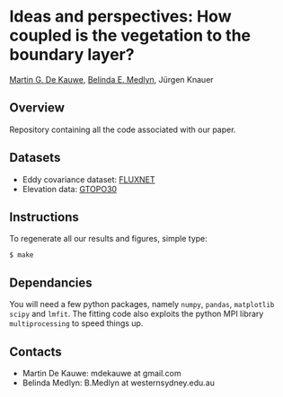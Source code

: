 # Ideas and perspectives: How coupled is the vegetation to the boundary layer?

[Martin G. De Kauwe](https://mdekauwe.github.io/),
[Belinda E. Medlyn](https://bmedlyn.wordpress.com/),
Jürgen Knauer


## Overview

Repository containing all the code associated with our paper.

## Datasets

* Eddy covariance dataset: [FLUXNET](http://www.fluxdata.org/DataInfo/default.aspx)
* Elevation data: [GTOPO30](http://www.geonames.org/export/ws-overview.html)

## Instructions

To regenerate all our results and figures, simple type:

```
$ make
```

## Dependancies

You will need a few python packages, namely `numpy`, `pandas`, `matplotlib` `scipy` and `lmfit`. The fitting code also exploits the python MPI library `multiprocessing` to speed things up.

## Contacts

- Martin De Kauwe: mdekauwe at gmail.com
- Belinda Medlyn: B.Medlyn at westernsydney.edu.au
